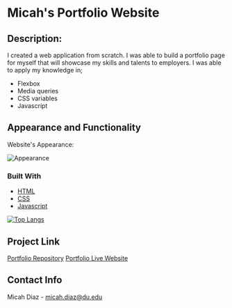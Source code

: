 # Micah's Portfolio Website

## Description:
I created a web application from scratch. I was able to build a portfolio page for myself that 
will showcase my skills and talents to employers. I was able to apply my knowledge in;

- Flexbox
- Media queries
- CSS variables
- Javascript

## Appearance and Functionality

Website's Appearance:

![Appearance](Assets/gif/Mobileview.gif)

### Built With

* [HTML](https://en.wikipedia.org/wiki/HTML)
* [CSS](https://developer.mozilla.org/en-US/docs/Learn/CSS/First_steps/What_is_CSS)
* [Javascript](https://www.javascript.com)

[![Top Langs](https://github-readme-stats.vercel.app/api/top-langs/?username=anuraghazra&exclude_repo=github-readme-stats,anuraghazra.github.io)](https://github.com/micsdz/Micah-Portfolio-Website)


## Project Link
[Portfolio Repository](https://github.com/micsdz/Micah-Portfolio-Website)
[Portfolio Live Website](https://micsdz.github.io/Micah-Portfolio-Website/)

## Contact Info

Micah Diaz - micah.diaz@du.edu
